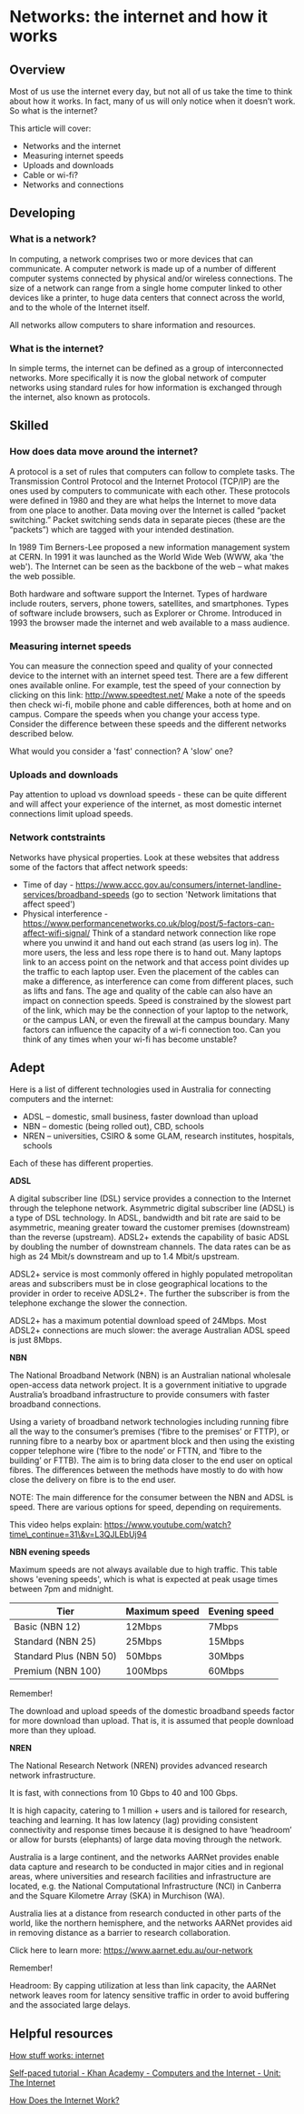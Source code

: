 # Networks: the internet and how it works

## Overview

Most of us use the internet every day, but not all of us take the time to think about how it works. In fact, many of us will only notice when it doesn’t work. So what is the internet?

This article will cover:

* Networks and the internet
* Measuring internet speeds
* Uploads and downloads
* Cable or wi-fi?
* Networks and connections

## Developing

### What is a network?

In computing, a network comprises two or more devices that can communicate. A computer network is made up of a number of different computer systems connected by physical and/or wireless connections. The size of a network can range from a single home computer linked to other devices like a printer, to huge data centers that connect across the world, and to the whole of the Internet itself.

All networks allow computers to share information and resources.

### What is the internet?

In simple terms, the internet can be defined as a group of interconnected networks. More specifically it is now the global network of computer networks using standard rules for how information is exchanged through the internet, also known as protocols.

## Skilled

### How does data move around the internet?

A protocol is a set of rules that computers can follow to complete tasks. The Transmission Control Protocol and the Internet Protocol (TCP/IP) are the ones used by computers to communicate with each other. These protocols were defined in 1980 and they are what helps the Internet to move data from one place to another. Data moving over the Internet is called “packet switching.” Packet switching sends data in separate pieces (these are the “packets”) which are tagged with your intended destination.

In 1989 Tim Berners-Lee proposed a new information management system at CERN. In 1991 it was launched as the World Wide Web (WWW, aka 'the web'). The Internet can be seen as the backbone of the web – what makes the web possible.

Both hardware and software support the Internet. Types of hardware include routers, servers, phone towers, satellites, and smartphones. Types of software include browsers, such as Explorer or Chrome. Introduced in 1993 the browser made the internet and web available to a mass audience.

### Measuring internet speeds

You can measure the connection speed and quality of your connected device to the internet with an internet speed test. There are a few different ones available online. For example, test the speed of your connection by clicking on this link: http://www.speedtest.net/   Make a note of the speeds then check wi-fi, mobile phone and cable differences, both at home and on campus. Compare the speeds when you change your access type. Consider the difference between these speeds and the different networks described below.

What would you consider a 'fast' connection? A 'slow' one?

### Uploads and downloads

Pay attention to upload vs download speeds - these can be quite different and will affect your experience of the internet, as most domestic internet connections limit upload speeds.

### Network contstraints

Networks have physical properties.   Look at these websites that address some of the factors that affect network speeds:    &#x20;

* Time of day - https://www.accc.gov.au/consumers/internet-landline-services/broadband-speeds (go to section 'Network limitations that affect speed')
* Physical interference - https://www.performancenetworks.co.uk/blog/post/5-factors-can-affect-wifi-signal/   Think of a standard network connection like rope where you unwind it and hand out each strand (as users log in). The more users, the less and less rope there is to hand out. Many laptops link to an access point on the network and that access point divides up the traffic to each laptop user. Even the placement of the cables can make a difference, as interference can come from different places, such as lifts and fans. The age and quality of the cable can also have an impact on connection speeds.    Speed is constrained by the slowest part of the link, which may be the connection of your laptop to the network, or the campus LAN, or even the firewall at the campus boundary.   Many factors can influence the capacity of a wi-fi connection too. Can you think of any times when your wi-fi has become unstable?

## Adept

Here is a list of different technologies used in Australia for connecting computers and the internet:

* ADSL – domestic, small business, faster download than upload
* NBN – domestic (being rolled out), CBD, schools
* NREN – universities, CSIRO & some GLAM, research institutes, hospitals, schools

Each of these has different properties.

**ADSL**

A digital subscriber line (DSL) service provides a connection to the Internet through the telephone network. Asymmetric digital subscriber line (ADSL) is a type of DSL technology. In ADSL, bandwidth and bit rate are said to be asymmetric, meaning greater toward the customer premises (downstream) than the reverse (upstream). ADSL2+ extends the capability of basic ADSL by doubling the number of downstream channels. The data rates can be as high as 24 Mbit/s downstream and up to 1.4 Mbit/s upstream.

ADSL2+ service is most commonly offered in highly populated metropolitan areas and subscribers must be in close geographical locations to the provider in order to receive ADSL2+. The further the subscriber is from the telephone exchange the slower the connection.

ADSL2+ has a maximum potential download speed of 24Mbps. Most ADSL2+ connections are much slower: the average Australian ADSL speed is just 8Mbps.

**NBN**

The National Broadband Network (NBN) is an Australian national wholesale open-access data network project. It is a government initiative to upgrade Australia’s broadband infrastructure to provide consumers with faster broadband connections.

Using a variety of broadband network technologies including running fibre all the way to the consumer’s premises (‘fibre to the premises’ or FTTP), or running fibre to a nearby box or apartment block and then using the existing copper telephone wire (‘fibre to the node’ or FTTN, and ‘fibre to the building’ or FTTB). The aim is to bring data closer to the end user on optical fibres. The differences between the methods have mostly to do with how close the delivery on fibre is to the end user.

NOTE: The main difference for the consumer between the NBN and ADSL is speed. There are various options for speed, depending on requirements.

This video helps explain: https://www.youtube.com/watch?time\_continue=31\&v=L3QJLEbUj94

**NBN evening speeds**

Maximum speeds are not always available due to high traffic. This table shows 'evening speeds', which is what is expected at peak usage times between 7pm and midnight.

| Tier                   | Maximum speed | Evening speed |
| ---------------------- | ------------- | ------------- |
| Basic (NBN 12)         | 12Mbps        | 7Mbps         |
| Standard (NBN 25)      | 25Mbps        | 15Mbps        |
| Standard Plus (NBN 50) | 50Mbps        | 30Mbps        |
| Premium (NBN 100)      | 100Mbps       | 60Mbps        |

Remember!

The download and upload speeds of the domestic broadband speeds factor for more download than upload. That is, it is assumed that people download more than they upload.

**NREN**

The National Research Network (NREN) provides advanced research network infrastructure.

It is fast, with connections from 10 Gbps to 40 and 100 Gbps.

It is high capacity, catering to 1 million + users and is tailored for research, teaching and learning. It has low latency (lag) providing consistent connectivity and response times because it is designed to have ‘headroom’ or allow for bursts (elephants) of large data moving through the network.

Australia is a large continent, and the networks AARNet provides enable data capture and research to be conducted in major cities and in regional areas, where universities and research facilities and infrastructure are located, e.g. the National Computational Infrastructure (NCI) in Canberra and the Square Kilometre Array (SKA) in Murchison (WA).

Australia lies at a distance from research conducted in other parts of the world, like the northern hemisphere, and the networks AARNet provides aid in removing distance as a barrier to research collaboration.

Click here to learn more: https://www.aarnet.edu.au/our-network

Remember!

Headroom: By capping utilization at less than link capacity, the AARNet network leaves room for latency sensitive traffic in order to avoid buffering and the associated large delays.

## Helpful resources

[How stuff works: internet](https://computer.howstuffworks.com/internet/basics/internet.htm)

[Self-paced tutorial - Khan Academy - Computers and the Internet - Unit: The Internet](https://www.khanacademy.org/computing/computers-and-internet/xcae6f4a7ff015e7d:the-internet)

[How Does the Internet Work?](https://www.youtube.com/watch?v=TNQsmPf24go\&ab\_channel=Vox)
